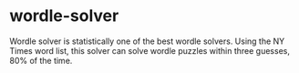 # wordle-solver
Wordle solver is statistically one of the best wordle solvers. Using the NY Times word list, this solver can solve wordle puzzles within three guesses, 80% of the time.

